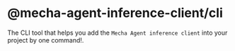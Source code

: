 # @mecha-agent-inference-client/cli

The CLI tool that helps you add the `Mecha Agent inference client` into your
project by one command!.
